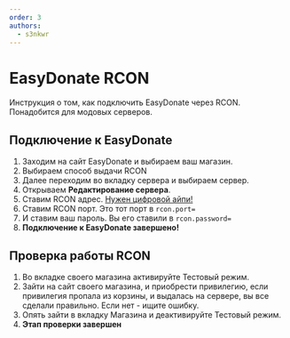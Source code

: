 ```yaml
---
order: 3
authors:
  - s3nkwr
---
```


# EasyDonate RCON

Инструкция о том, как подключить EasyDonate через RCON. Понадобится для модовых серверов.

## Подключение к EasyDonate

1. Заходим на сайт EasyDonate и выбираем ваш магазин.
2. Выбираем способ выдачи RCON
3. Далее переходим во вкладку сервера и выбираем сервер.
4. Открываем **Редактирование сервера**.
5. Ставим RCON адрес. [Нужен цифровой айпи!](/host/nodes)
6. Ставим RCON порт. Это тот порт в `rcon.port=`
7. И ставим ваш пароль. Вы его ставили в `rcon.password=`
8. **Подключение к EasyDonate завершено!**

## Проверка работы RCON

1. Во вкладке своего магазина активируйте Тестовый режим.
2. Зайти на сайт своего магазина, и приобрести привилегию, если привилегия пропала из корзины, и выдалась на сервере, вы все сделали правильно. Если нет - ищите ошибку.
3. Опять зайти в вкладку Магазина и деактивируйте Тестовый режим.
4. **Этап проверки завершен**
